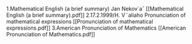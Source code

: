 
1.Mathematical English (a brief summary) Jan Nekov´aˇ  [[Mathematical English (a brief summary).pdf]]
2.17.2.1999/H. V¨aliaho  Pronunciation of mathematical expressions [[Pronunciation of mathematical expressions.pdf]]
3.American Pronunciation of Mathematics [[American Pronunciation of Mathematics.pdf]]

